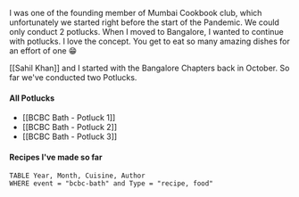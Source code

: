 

I was one of the founding member of Mumbai Cookbook club, which unfortunately we started right before the start of the Pandemic. We could only conduct 2 potlucks. When I moved to Bangalore, I wanted to continue with potlucks. I love the concept. You get to eat so many amazing dishes for an effort of one 😁

[[Sahil Khan]] and I started with the Bangalore Chapters back in October. So far we've conducted two Potlucks. 

#### All Potlucks
- [[BCBC Bath - Potluck 1]]
- [[BCBC Bath - Potluck 2]]
- [[BCBC Bath - Potluck 3]]



#### Recipes I've made so far

```dataview 
TABLE Year, Month, Cuisine, Author
WHERE event = "bcbc-bath" and Type = "recipe, food"





```